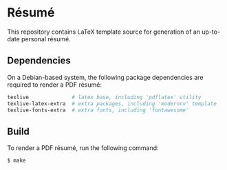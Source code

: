 # Résumé

This repository contains LaTeX template source for generation of an up-to-date
personal résumé.

## Dependencies

On a Debian-based system, the following package dependencies are required to
render a PDF résumé:

```sh
texlive              # latex base, including 'pdflatex' utility
texlive-latex-extra  # extra packages, including 'moderncv' template
texlive-fonts-extra  # extra fonts, including 'fontawesome'
```

## Build

To render a PDF résumé, run the following command:

```sh
$ make
```
